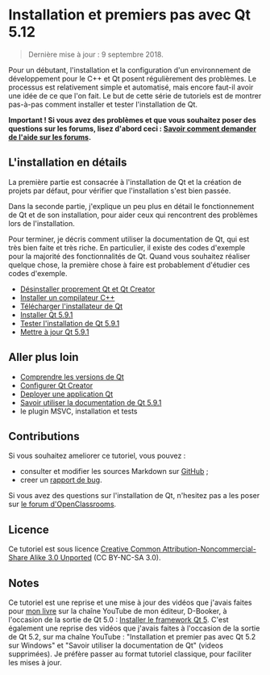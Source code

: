 
# Installation et premiers pas avec Qt 5.12

> Dernière mise à jour : 9 septembre 2018.

Pour un débutant, l'installation et la configuration d'un environnement de développement pour le C++ et Qt posent 
régulièrement des problèmes. Le processus est relativement simple et automatisé, mais encore faut-il avoir une 
idée de ce que l'on fait. Le but de cette série de tutoriels est de montrer pas-à-pas comment installer et tester 
l'installation de Qt.

**Important ! Si vous avez des problèmes et que vous souhaitez poser des questions sur les forums, lisez d'abord 
ceci : [Savoir comment demander de l'aide sur les forums](help.md).**

## L'installation en détails

La première partie est consacrée à l'installation de Qt et la création de projets par défaut, pour vérifier
que l'installation s'est bien passée.

Dans la seconde partie, j'explique un peu plus en détail le fonctionnement de Qt et de son installation, pour 
aider ceux qui rencontrent des problèmes lors de l'installation.

Pour terminer, je décris comment utiliser la documentation de Qt, qui est très bien faite et très riche. En 
particulier, il existe des codes d'exemple pour la majorité des fonctionnalités de Qt. Quand vous souhaitez 
réaliser quelque chose, la première chose à faire est probablement d'étudier ces codes d'exemple.

- [Désinstaller proprement Qt et Qt Creator](uninstall.md)
- [Installer un compilateur C++](compiler.md)
- [Télécharger l'installateur de Qt](download.md)
- [Installer Qt 5.9.1](install.md)
- [Tester l'installation de Qt 5.9.1](test.md)
- [Mettre à jour Qt 5.9.1](update.md)

## Aller plus loin

- [Comprendre les versions de Qt](version.md)
- [Configurer Qt Creator](config.md)
- [Deployer une application Qt](deploy.md)
- [Savoir utiliser la documentation de Qt 5.9.1](documentation.md)
- le plugin MSVC, installation et tests

## Contributions

Si vous souhaitez ameliorer ce tutoriel, vous pouvez :

- consulter et modifier les sources Markdown sur [GitHub](https://github.com/GuillaumeBelz/guillaumebelz.github.io/tree/master/qtinstall) ;
- creer un [rapport de bug](https://github.com/GuillaumeBelz/guillaumebelz.github.io/issues/new).

Si vous avez des questions sur l'installation de Qt, n'hesitez pas a les poser sur 
[le forum d'OpenClassrooms](https://openclassrooms.com/forum/categorie/langage-c-1).

## Licence

Ce tutoriel est sous licence [Creative Common Attribution-Noncommercial-Share Alike 3.0 Unported](https://creativecommons.org/licenses/by-nc-sa/3.0/) (CC BY-NC-SA 3.0).

## Notes

Ce tutoriel est une reprise et une mise à jour des vidéos que j'avais faites pour 
[mon livre](http://www.d-booker.fr/110-qt-5-les-essentiels.html) sur la chaîne YouTube 
de mon éditeur, D-Booker, à l'occasion de la sortie de Qt 5.0 :
[Installer le framework Qt 5](https://www.youtube.com/watch?v=rYU4ONnyChc&list=PLJ0RWFYCJZYF1pxD5FlAFqQVYkmebeTUY). C'est également 
une reprise des vidéos que j'avais faites à l'occasion de la sortie de Qt 5.2, sur ma chaîne YouTube : 
"Installation et premier pas avec Qt 5.2 sur Windows" et "Savoir utiliser la documentation de Qt" (videos supprimées). Je préfère 
passer au format tutoriel classique, pour faciliter les mises à jour.
